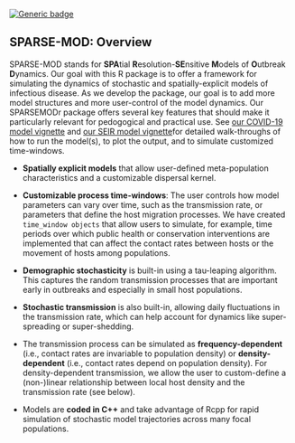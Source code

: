[![Generic badge](https://cranlogs.r-pkg.org/badges/grand-total/SPARSEMODr)](https://cran.r-project.org/package=SPARSEMODr)


SPARSE-MOD: Overview 
-------------------------------------

SPARSE-MOD stands for **SPA**tial **R**esolution-**SE**nsitive **M**odels of **O**utbreak **D**ynamics. Our goal with this R package is to offer a framework for simulating the dynamics of stochastic and spatially-explicit models of infectious disease. As we develop the package, our goal is to add more model structures and more user-control of the model dynamics. Our SPARSEMODr package offers several key features that should make it particularly relevant for pedogogical and practical use. See [our COVID-19 model vignette](covid-19-model.html) and [our SEIR model vignette](seir-model.html)for detailed walk-throughs of how to run the model(s), to plot the output, and to simulate customized time-windows.

-  **Spatially explicit models** that allow user-defined meta-population characteristics and a customizable dispersal kernel.

-   **Customizable process time-windows**: The user controls how model parameters can vary over time, such as the transmission rate, or parameters that define the host migration processes. We have created `time_window objects` that allow users to simulate, for example, time periods over which public health or conservation interventions are implemented that can affect the contact rates between hosts or the movement of hosts among populations.

-   **Demographic stochasticity** is built-in using a tau-leaping
    algorithm. This captures the random transmission processes that
    are important early in outbreaks and especially in small host
    populations.

-   **Stochastic transmission** is also built-in, allowing daily
    fluctuations in the transmission rate, which can help account for
    dynamics like super-spreading or super-shedding.

-   The transmission process can be simulated as **frequency-dependent**
    (i.e., contact rates are invariable to population density) or
    **density-dependent** (i.e., contact rates depend on population
    density). For density-dependent transmission, we allow the user to
    custom-define a (non-)linear relationship between local host density
    and the transmission rate (see below).

-   Models are **coded in C++** and take advantage of Rcpp for rapid
    simulation of stochastic model trajectories across many focal
    populations.


